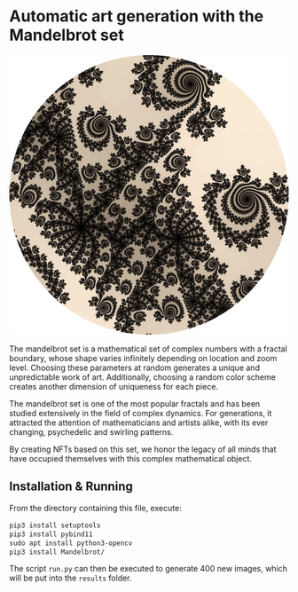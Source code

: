 # Automatic art generation with the Mandelbrot set
![2462881304](./results/2462881304.jpg)

The mandelbrot set is a mathematical set of complex numbers with a fractal boundary, whose shape varies infinitely depending on location and zoom level. Choosing these parameters at random generates a unique and unpredictable work of art. Additionally, choosing a random color scheme creates another dimension of uniqueness for each piece.

The mandelbrot set is one of the most popular fractals and has been studied extensively in the field of complex dynamics. For generations, it attracted the attention of mathematicians and artists alike, with its ever changing, psychedelic and swirling patterns.

By creating NFTs based on this set, we honor the legacy of all minds that have occupied themselves with this complex mathematical object.

## Installation & Running
From the directory containing this file, execute:

```
pip3 install setuptools
pip3 install pybind11
sudo apt install python3-opencv
pip3 install Mandelbrot/
```
The script `run.py` can then be executed to generate 400 new images, which will be put into the `results` folder.